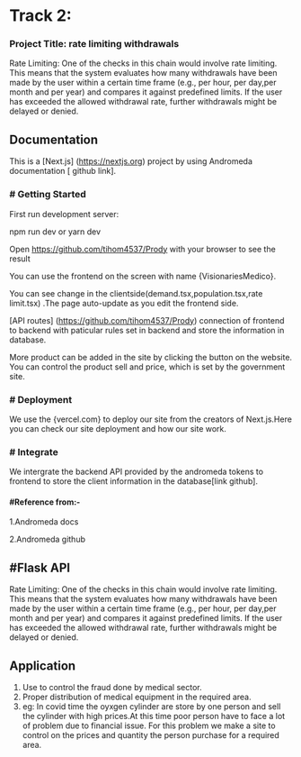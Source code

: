 # Track 2: 
### Project Title: rate limiting withdrawals

Rate Limiting: One of the checks in this chain would involve rate limiting. This means that the system evaluates how many withdrawals have been made by the user within a certain time frame (e.g., per hour, per day,per month and per year) and compares it against predefined limits. If the user has exceeded the allowed withdrawal rate, further withdrawals might be delayed or denied.




## Documentation

This is a [Next.js] (https://nextjs.org) project by using Andromeda documentation [ github link].



### # Getting Started

First run development server:

npm run dev
    or
yarn dev 

Open https://github.com/tihom4537/Prody with your browser to see the result

You can use the frontend on the screen with name {VisionariesMedico}.

You can see change in the clientside(demand.tsx,population.tsx,rate limit.tsx) .The page auto-update as you edit the frontend side.

[API routes] (https://github.com/tihom4537/Prody)  connection of frontend to backend with paticular rules set in  backend and store the information in database.

More product can be added in the site by clicking the button on the website.
You can control the product sell and  price, which is set by the government site.


###  # Deployment
We use the {vercel.com} to deploy our site from the creators of Next.js.Here you can check our site deployment and how our site work.

###  # Integrate
We intergrate the backend API provided by the andromeda tokens to frontend to store the client information in the database[link github].

####   #Reference from:-
1.Andromeda docs

2.Andromeda github


##  #Flask API

Rate Limiting: One of the checks in this chain would involve rate limiting. This means that the system evaluates how many withdrawals have been made by the user within a certain time frame (e.g., per hour, per day,per month and per year) and compares it against predefined limits. If the user has exceeded the allowed withdrawal rate, further withdrawals might be delayed or denied.
## Application

1. Use to control the fraud done by medical sector.
2. Proper distribution of medical equipment in the required area.
3. eg: In covid time the oyxgen cylinder are store by one person and sell the cylinder with high prices.At this time poor person have to face a lot of problem due to financial issue. For this problem we make a site to control on the prices and quantity the person purchase for a required area.

